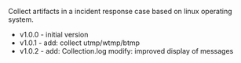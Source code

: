Collect artifacts in a incident response case based on linux operating system.
- v1.0.0 - initial version
- v1.0.1 - add: collect utmp/wtmp/btmp
- v1.0.2 - add: Collection.log
           modify: improved display of messages

